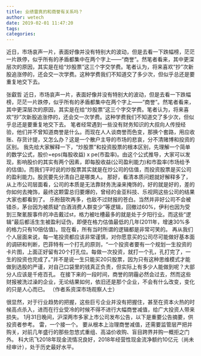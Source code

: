 ```yaml
---
title: 业绩雷真的和商誉有关系吗？
author: wetech
date: 2019-02-01 11:47:20
tags: 
categories: 
---
```

近日，市场哀声一片，表面好像并没有特别大的波动，但是去看一下跌幅榜，茫茫一片跌停，似乎所有的矛盾都集中在两个字上——“商誉”。然笔者看来，其中更深层次的原因，其实是在给“炒股票”这三个字交学费。笔者认为，将来喜欢“抄”次新股追涨停的，还会交一次学费。这种学费我们不知道交了多少次，但似乎总还是要重复地交下去。
<!-- more -->
张叡哲
近日，市场哀声一片，表面好像并没有特别大的波动，但是去看一下跌幅榜，茫茫一片跌停，似乎所有的矛盾都集中在两个字上——“商誉”。然笔者看来，其中更深层次的原因，其实是在给“炒股票”这三个字交学费。笔者认为，将来喜欢“抄”次新股追涨停的，还会交一次学费。这种学费我们不知道交了多少次，但似乎总还是要重复地交下去。
笔者经常遇到一些没有财务知识的大叔向人传授经验，他们并不曾知道商誉是什么。而现在人人谈商誉而色变，那换个套路，用应收账、存货计提，又怎么办？这是一个散户主导的市场的悲哀，分不清赌博和投资的区别。
我先给大家解释一下，“炒股票”和投资股票的根本区别，先理解一个简单的数学公式，股价=eps(每股收益) x pe(市盈率)。由这个公式推导，大家可以发现，影响股价的其实有两个因素，即每股收益(公司盈利能力)和市盈率(市场给予的估值)。而我们平时说的炒股票其实就是在炒公司的估值，而投资股票是买公司的盈利能力。股民要先分清自己是哪类人。
那好，看清本质问题就好解释多了，
从上市公司层面看，公司的本质是无法靠财务洗澡来掩饰的，好的就是好的，差的你如何去掩饰，最终这颗雷总归要爆的，曾经的金亚科技、乐视网这些公司的结果大家也都看到了。
乐粉鼓吹再多，也敌不过财报的苍白。当然并非好公司不会被错杀，茅台因为被质疑“白酒消费人群变少”等逻辑，回撤过60%，伊利也因为受到三聚氰胺事件的冲击戴过st，格力被吐槽最多的就是处于夕阳行业。而这些“逻辑”最后都活生生被盈利证伪，即便在格力估值最低的几年(2011年，增速30%多的格力只有10倍估值)。现在看，所有当时所谓的逻辑都是非常可笑的。
再从我们个人层面来说，每一笔投资都应该非常谨慎，对你愿意买的公司尽可能做好基本面的调研和判断，巴菲特有一个打孔的原则，“一个投资者要有一个规划一生投资的卡片图，上面正好留有20个打孔位。每做一次投资，就打一个孔，孔打完了，一生的投资也完成了。”并不是说一生只能买20只股票，因为只有这种思维模式才能做到选股的严谨，对自己口袋里的钱真正负责，但实际上有多少人能做到呢？大部分人应该是千疮百孔。
在接下来的一段时间，商誉的阴霾必然会过去，然而这些财报被洗过澡的企业，无论结果如何，依旧还是那个企业，不会有什么改变，变化的只是人心而已。
（作者系资深市场观察人士）
 
 
很显然，对于行业趋势的把握，这些巨亏企业并没有把握住，甚至在资本火热的时候高点杀入，进而在行业受冷的时候不得不进行大幅商誉减值，给广大投资人带来损失。
1月31日晚间，沪深两市多家上市公司发布公告，以下是重要公告摘要，供投资者参考。
雷，一个接一个。
要从根本上治理商誉减值，还需要监管层严把并购关，对前几年盛行的那些忽悠式重组、高溢价收购、盲目跨界并购一概拒之门外。
科大讯飞2018年现金流情况良好，2018年经营性现金流净额约10亿元（尚未经审计），处于历史最好水平。
